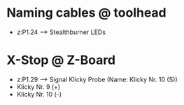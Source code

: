 # Naming cables @ toolhead
* z:P1.24 --> Stealthburner LEDs

# X-Stop @ Z-Board  
* z:P1.29 --> Signal Klicky Probe (Name: Klicky Nr. 10 (S))
* Klicky Nr. 9 (+)
* Klicky Nr. 10 (-)  
